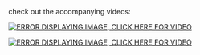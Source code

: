 check out the accompanying videos:

[![ERROR DISPLAYING IMAGE, CLICK HERE FOR VIDEO](https://img.youtube.com/vi/6ap2QVWKFH0/0.jpg)](https://www.youtube.com/watch?v=6ap2QVWKFH0)

[![ERROR DISPLAYING IMAGE, CLICK HERE FOR VIDEO](https://img.youtube.com/vi/cygYBmB5ow8/0.jpg)](https://www.youtube.com/watch?v=cygYBmB5ow8)

